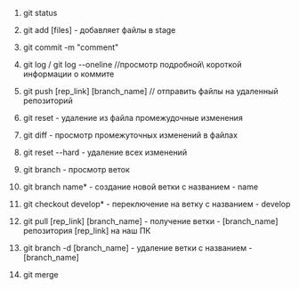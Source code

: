1. git status
2. git add [files] - добавляет файлы в stage
3. git commit -m "comment"
4. git log / git log --oneline //просмотр подробной\ короткой информации о коммите
5. git push [rep_link] [branch_name] // отправить файлы на удаленный репозиторий
6. git reset - удаление из файла промежудочные изменения
7. git diff - просмотр промежуточных изменений в файлах
8. git reset --hard - удаление всех изменений

9. git branch - просмотр веток
10. git branch name* - создание новой ветки с названием - name
11. git checkout develop* - переключение на ветку с названием - develop
12. git pull [rep_link] [branch_name] - получение ветки - [branch_name] репозитория [rep_link] на наш ПК
13. git branch -d [branch_name] - удаление ветки с названием - [branch_name]
<!-- слияние веток --> 
14. git merge